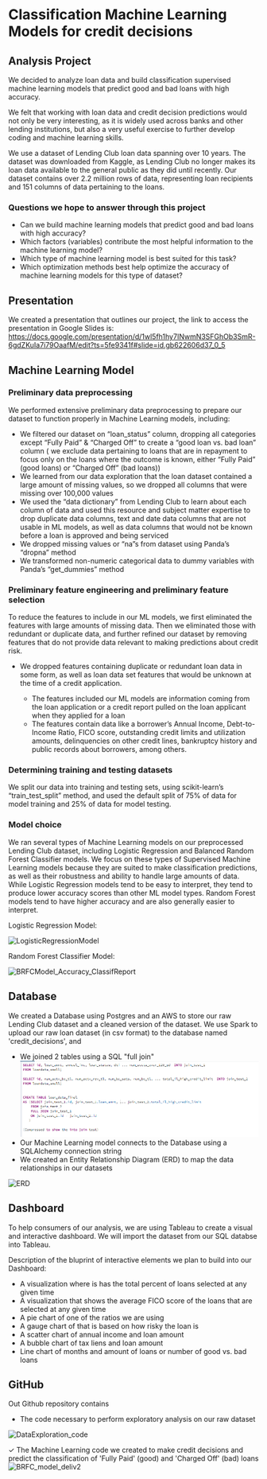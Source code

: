 # Classification Machine Learning Models for credit decisions



## Analysis Project
We decided to analyze loan data and build classification supervised machine learning models that predict good and bad loans with high accuracy.

We felt that working with loan data and credit decision predictions would not only be very interesting, as it is widely used across banks and other lending institutions, but also a very useful exercise to further develop coding and machine learning skills. 

We use a dataset of Lending Club loan data spanning over 10 years.  The dataset was downloaded from Kaggle, as Lending Club no longer makes its loan data available to the general public as they did until recently.  Our dataset contains over 2.2 million rows of data, representing loan recipients and 151 columns of data pertaining to the loans. 

### Questions we hope to answer through this project

* Can we build machine learning models that predict good and bad loans with high accuracy?
* Which factors (variables) contribute the most helpful information to the machine learning model?
* Which type of machine learning model is best suited for this task?
* Which optimization methods best help optimize the accuracy of machine learning models for this type of dataset?

## Presentation 
We created a presentation that outlines our project, the link to access the presentation in Google Slides is:
https://docs.google.com/presentation/d/1wl5fh1hy7INwmN3SFGhOb3SmR-6gdZKuIa7i79OaafM/edit?ts=5fe9341f#slide=id.gb622606d37_0_5

## Machine Learning Model

### Preliminary data preprocessing
We performed extensive preliminary data preprocessing to prepare our dataset to function properly in Machine Learning models, including:
* We filtered our dataset on “loan_status” column, dropping all categories except “Fully Paid” & “Charged Off” to create a “good loan vs. bad loan” column ( we exclude data pertaining to  loans that are in repayment to focus only on the loans where the outcome is known, either “Fully Paid” (good loans) or “Charged Off” (bad loans))
* We learned from our data exploration  that the loan dataset contained a large amount of missing values, so we dropped all columns that were missing over 100,000 values
* We used the “data dictionary” from Lending Club to learn about each column of data and used this resource and subject matter expertise to drop duplicate data columns, text and date data columns that are not usable in ML models, as well as data columns  that would not be known before a loan is approved and being serviced
* We dropped missing values or “na”s from dataset using Panda’s “dropna” method
* We transformed non-numeric categorical data to dummy variables with Panda’s “get_dummies” method


### Preliminary feature engineering and preliminary feature selection

To reduce the features to include in our ML models, we first eliminated the features with large amounts of missing data. Then we eliminated those with redundant or duplicate data, and further refined our dataset by removing features that do not provide data relevant to making predictions about credit risk.

 * We dropped features containing duplicate or redundant loan data in some form, as well as loan data set features that would be unknown at the time of a credit application.

    * The  features included our ML models are information coming from the loan application or a credit report pulled on the loan applicant when they applied for a loan 
    * The features contain data like a borrower’s Annual Income, Debt-to-Income Ratio, FICO score, outstanding credit limits and utilization amounts, delinquencies on other credit lines, bankruptcy history and public records about borrowers, among others.

### Determining training and testing datasets
We split our data into training and testing sets, using scikit-learn’s “train_test_split” method, and used the default split of 75% of data for model training and 25% of data for model testing.  



### Model choice
We ran several types of Machine Learning models on our preprocessed Lending Club dataset, including Logistic Regression and Balanced Random Forest Classifier models. We focus on these types of Supervised Machine Learning models because they are suited to make classification predictions, as well as their robustness and ability to handle large amounts of data. While Logistic Regression models tend to be easy to interpret, they tend to produce lower accuracy scores than other ML model types. Random Forest models tend to have higher accuracy and are also generally easier to interpret.

Logistic Regression Model:

![LogisticRegressionModel](https://github.com/JRHattan/ML_Models_For_Credit_Decisions/blob/main/Resources/LogisticRegressionModel.png)

Random Forest Classifier Model:

![BRFCModel_Accuracy_ClassifReport](https://github.com/JRHattan/ML_Models_For_Credit_Decisions/blob/main/Resources/BRFCModel_Accuracy_ClassifReport.png)


## Database
 
We created a Database using Postgres and an AWS to store our raw Lending Club dataset and a cleaned version of the dataset. We use Spark to upload our raw loan dataset (in csv format) to the database named 'credit_decisions', and 
* We joined 2 tables using a SQL "full join"
![Join](https://github.com/JRHattan/Dummy_Hub/blob/main/Resources/Join.PNG)
* Our Machine Learning model connects to the Database using a  SQLAlchemy connection string
* We created an Entity Relationship Diagram (ERD) to map the data relationships in our datasets

![ERD](https://github.com/JRHattan/ML_Models_For_Credit_Decisions/blob/main/Resources/ERD_Join_Test.png)

## Dashboard
To help consumers of our analysis, we are using Tableau to create a visual and interactive dashboard. We will import the dataset from our SQL databse into Tableau. 

Description of the bluprint of interactive elements we plan to build into our Dashboard:

* A visualization where is has the total percent of loans selected at any given time
* A visualization that shows the average FICO score of the loans that are selected at any given time
* A pie chart of one of the ratios we are using
* A gauge chart of that is based on how risky the loan is
* A scatter chart of annual income and loan amount
* A bubble chart of tax liens and loan amount
* Line chart of months and amount of loans or number of good vs. bad loans

## GitHub
 Out Github repository contains  

* The code necessary to perform exploratory analysis on our raw dataset

![DataExploration_code](https://github.com/JRHattan/ML_Models_For_Credit_Decisions/blob/main/Resources/DataExploration_code.png)

✓ The Machine Learning code we created to make credit decisions and predict the classification of 'Fully Paid' (good) and 'Charged Off' (bad) loans  
![BRFC_model_deliv2](https://github.com/JRHattan/ML_Models_For_Credit_Decisions/blob/main/Resources/BRFC_model_deliv2.png)
